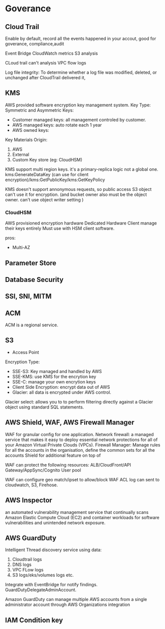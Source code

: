 # Goverance

## Cloud Trail

Enable by default, record all the events happened in your accout, good for goverance, compliance,audit

Event Bridge
CloudWatch metrics
S3 analysis

CLoud trail can't analysis VPC flow logs

Log file integrity: To determine whether a log file was modified, deleted, or unchanged after CloudTrail delivered it,

## KMS

AWS provided software encryption key management system.
Key Type: Symmetric and Asymmetric
Keys:

- Customer managed keys: all management controled by customer.
- AWS managed keys: auto rotate each 1 year
- AWS owned keys:

Key Materials Origin:

1. AWS
2. External
3. Custom Key store (eg: CloudHSM)

KMS support multi region keys. it's a primary-replica logic not a global one.
kms:GenerateDataKey (can use for client encryption)/kms:GetPublicKey/kms:GetKeyPolicy

KMS doesn't support annonymous requests, so public access S3 object can't use it for encryption. (and bucket owner also must be the object owner. can't use object writer setting )

### CloudHSM

AWS provisioned encryption hardware
Dedicated Hardware
Client manage their keys entirely
Must use with HSM client software.

pros:

- Multi-AZ

## Parameter Store

## Database Security

## SSl, SNI, MITM

## ACM

ACM is a regional service.

## S3

- Access Point

Encryption Type:

- SSE-S3: Key managed and handled by AWS
- SSE-KMS: use KMS for the encrytion key
- SSE-C: manage your own encrytion keys
- Client Side Encryption: encrypt data out of AWS
- Glacier: all data is encrypted under AWS control.

Glacier select: allows you to to perform filtering directly against a Glacier object using standard SQL statements.

## AWS Shield, WAF, AWS Firewall Manager

WAF for granular config for one application.
Network firewall: a managed service that makes it easy to deploy essential network protections for all of your Amazon Virtual Private Clouds (VPCs).
Firewall Manager: Manage rules for all the accounts in the organisation, define the common sets for all the accounts
Shield for additional feature on top of

WAF can protect the following resources: ALB/CloudFront/API Gateway/AppSync/Cognito User pool

WAF can configure geo match/ipset to allow/block
WAF ACL log can sent to cloudwatch, S3, Firehose.

## AWS Inspector

an automated vulnerability management service that continually scans Amazon Elastic Compute Cloud (EC2) and container workloads for software vulnerabilities and unintended network exposure.

## AWS GuardDuty

Intelligent Thread discovery service
using data:

1. Cloudtrail logs
2. DNS logs
3. VPC FLow logs
4. S3 logs/eks/volumes logs etc.

Integrate with EventBridge for notify findings.
GuardDutyDelegateAdminAccount.

Amazon GuardDuty can manage multiple AWS accounts from a single administrator account through AWS Organizations integration

## IAM Condition key
